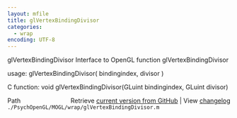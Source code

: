 ```yaml
---
layout: mfile
title: glVertexBindingDivisor
categories:
  - wrap
encoding: UTF-8
---
```


glVertexBindingDivisor  Interface to OpenGL function glVertexBindingDivisor

usage:  glVertexBindingDivisor( bindingindex, divisor )

C function:  void glVertexBindingDivisor(GLuint bindingindex, GLuint divisor)


<div class="code_header" style="text-align:right;">
  <span style="float:left;">Path&nbsp;&nbsp;</span> <span class="counter">Retrieve <a href=
  "https://raw.github.com/Psychtoolbox-3/Psychtoolbox-3/beta/./PsychOpenGL/MOGL/wrap/glVertexBindingDivisor.m">current version from GitHub</a> | View <a href=
  "https://github.com/Psychtoolbox-3/Psychtoolbox-3/commits/beta/./PsychOpenGL/MOGL/wrap/glVertexBindingDivisor.m">changelog</a></span>
</div>
<div class="code">
  <code>./PsychOpenGL/MOGL/wrap/glVertexBindingDivisor.m</code>
</div>
